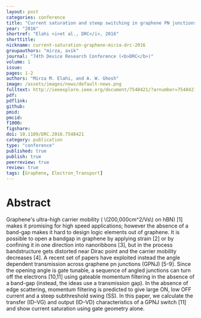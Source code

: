 ```yaml
---
layout: post
categories: conference
title: "Current saturation and steep switching in graphene PN junctions using angle-dependent scattering"
year: "2016"
shortref: "Elahi <i>et al., DRC</i>, 2016"
shorttitle:
nickname: current-saturation-graphene-mirza-drc-2016
groupauthors: "mirza, avik"
journal: "74th Device Research Conference (<b>DRC</b>)"
volume: 1
issue: 
pages: 1-2
authors: "Mirza M. Elahi, and A. W. Ghosh"
image: /assets/images/news/default-news.png
fulltext: http://ieeexplore.ieee.org/document/7548421/?arnumber=7548421
pdf: 
pdflink: 
github: 
pmid: 
pmcid: 
f1000: 
figshare: 
doi: 10.1109/DRC.2016.7548421
category: publication
type: "conference"
published: true
publish: true
peerreview: true
review: true
tags: [Graphene, Electron_Transport]
---
```


# Abstract 

Graphene's ultra-high carrier mobility ( \\(200,000cm^2/Vs\\) on hBN) [1] makes it promising for high speed applications; however the absence of a band-gap makes it hard to design logic elements out of graphene. It is possible to open a bandgap in graphene by applying strain [2] or by confining it in one direction into nanoribbons [3], but in the process bandstructure gets distorted near Dirac point and the carrier mobility decreases [4]. A recent set of papers have exploited instead the angle dependent transmission across graphene pn junctions (GPNJ) [5-9]. Since the opening angle is gate tunable, a sequence of angled junctions can turn off the electrons [10,11] using gateable momentum filtering in the absence of a band-gap (instead, the ideas use a transmission gap). In the absence of edge scattering, momentum filtering is predicted to give large ON, low OFF current and a steep subthreshold swing (SS). In this paper, we calculate the transfer (ID–VG) and output (ID–VD) characteristics of a GPNJ switch [11] and show current saturation using gate geometry alone.
